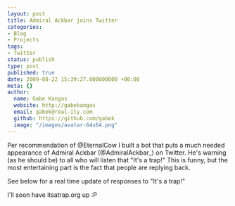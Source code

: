 ```yaml
---
layout: post
title: Admiral Ackbar joins Twitter
categories:
- Blog
- Projects
tags:
- Twitter
status: publish
type: post
published: true
date: 2009-08-22 15:39:27.000000000 +00:00
meta: {}
author:
  name: Gabe Kangas
  website: http://gabekangas
  email: gabek@real-ity.com
  github: https://github.com/gabek
  image: "/images/avatar-64x64.png"
---
```

Per recommendation of \@EternalCow I built a bot that puts a much needed appearance of Admiral Ackbar (\@AdmiralAckbar\_) on Twitter. He\'s warning (as he should be) to all who will listen that \"It\'s a trap!\" This is funny, but the most entertaining part is the fact that people are replying back.

See below for a real time update of responses to \"It\'s a trap!\"

I\'ll soon have itsatrap.org up :P
